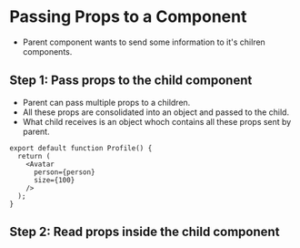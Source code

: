 # Passing Props to a Component

- Parent component wants to send some information to it's chilren components.


## Step 1: Pass props to the child component 

- Parent can pass multiple props to a children.
- All these props are consolidated into an object and passed to the child.
- What child receives is an object whoch contains all these props sent by parent.

```tsx
export default function Profile() {
  return (
    <Avatar
      person={person}
      size={100}
    />
  );
}
```

## Step 2: Read props inside the child component 

